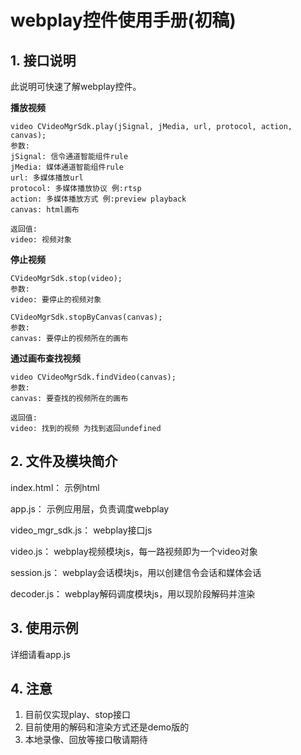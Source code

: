 # webplay控件使用手册(初稿)

## 1. 接口说明

此说明可快速了解webplay控件。

**播放视频**

```
video CVideoMgrSdk.play(jSignal, jMedia, url, protocol, action, canvas);
参数:
jSignal: 信令通道智能组件rule
jMedia: 媒体通道智能组件rule
url: 多媒体播放url
protocol: 多媒体播放协议 例:rtsp
action: 多媒体播放方式 例:preview playback
canvas: html画布

返回值:
video: 视频对象
```

**停止视频**

```
CVideoMgrSdk.stop(video);
参数:
video: 要停止的视频对象

CVideoMgrSdk.stopByCanvas(canvas);
参数:
canvas: 要停止的视频所在的画布
```

**通过画布查找视频**

```
video CVideoMgrSdk.findVideo(canvas);
参数:
canvas: 要查找的视频所在的画布

返回值:
video: 找到的视频 为找到返回undefined
```

## 2. 文件及模块简介

index.html： 示例html

app.js： 示例应用层，负责调度webplay

video_mgr_sdk.js： webplay接口js

video.js： webplay视频模块js，每一路视频即为一个video对象

session.js： webplay会话模块js，用以创建信令会话和媒体会话

decoder.js： webplay解码调度模块js，用以现阶段解码并渲染

## 3. 使用示例

详细请看app.js

## 4. 注意

1. 目前仅实现play、stop接口
2. 目前使用的解码和渲染方式还是demo版的
3. 本地录像、回放等接口敬请期待